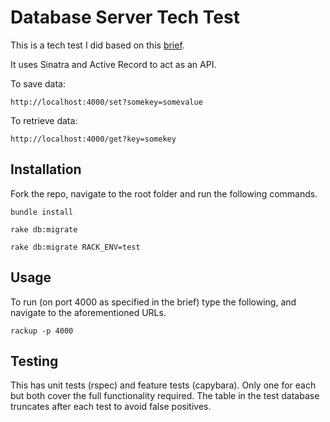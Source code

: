 # Database Server Tech Test

This is a tech test I did based on this [brief](https://github.com/makersacademy/course/blob/master/individual_challenges/database_server.md).

It uses Sinatra and Active Record to act as an API.

To save data:

`http://localhost:4000/set?somekey=somevalue`


To retrieve data: 

`http://localhost:4000/get?key=somekey`

## Installation

Fork the repo, navigate to the root folder and run the following commands.

`bundle install`

`rake db:migrate`

`rake db:migrate RACK_ENV=test`

## Usage

To run (on port 4000 as specified in the brief) type the following, and navigate to the aforementioned URLs.

`rackup -p 4000` 

## Testing

This has unit tests (rspec) and feature tests (capybara). Only one for each but both cover the full functionality required. The table in the test database truncates after each test to avoid false positives.